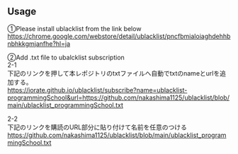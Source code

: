 ## Usage
➀Please install ublacklist from the link below<br>
https://chrome.google.com/webstore/detail/ublacklist/pncfbmialoiaghdehhbnbhkkgmjanfhe?hl=ja<br>

➁Add .txt file to ubalcklist subscription<br>
2-1<br>
下記のリンクを押して本レポジトリのtxtファイルへ自動でtxtのnameとurlを追加する。<br>
https://iorate.github.io/ublacklist/subscribe?name=ublacklist-programmingSchool&url=https://github.com/nakashima1125/ublacklist/blob/main/ublacklist_programmingSchool.txt
<br>

2-2<br>
下記のリンクを購読のURL部分に貼り付けて名前を任意のつける<br>
https://github.com/nakashima1125/ublacklist/blob/main/ublacklist_programmingSchool.txt
